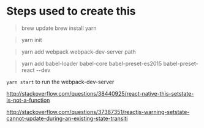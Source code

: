 <!--https://scotch.io/tutorials/setup-a-react-environment-using-webpack-and-babel-->
# Steps used to create this

> brew update
> brew install yarn

> yarn init

> yarn add webpack webpack-dev-server path

> yarn add babel-loader babel-core babel-preset-es2015 babel-preset-react --dev

`yarn start` to run the webpack-dev-server

http://stackoverflow.com/questions/38440925/react-native-this-setstate-is-not-a-function


http://stackoverflow.com/questions/37387351/reactjs-warning-setstate-cannot-update-during-an-existing-state-transiti


